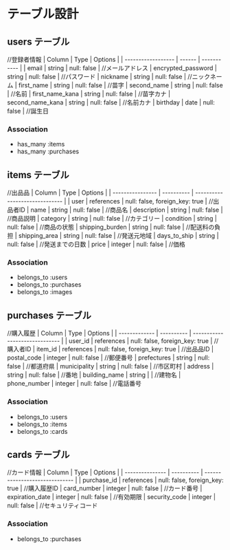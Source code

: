 # テーブル設計

## users テーブル
//登録者情報
| Column             | Type   | Options     |
| ------------------ | ------ | ----------- |
| email              | string | null: false | //メールアドレス
| encrypted_password | string | null: false | //パスワード
| nickname           | string | null: false | //ニックネーム
| first_name         | string | null: false | //苗字
| second_name        | string | null: false | //名前
| first_name_kana    | string | null: false | //苗字カナ
| second_name_kana   | string | null: false | //名前カナ
| birthday           | date   | null: false | //誕生日

### Association
- has_many :items
- has_many :purchases

## items テーブル
//出品品
| Column           | Type       | Options                        |
| ---------------- | ---------- | ------------------------------ |
| user             | references | null: false, foreign_key: true | //出品者ID
| name             | string     | null: false                    | //商品名
| description      | string     | null: false                    | //商品説明
| category         | string     | null: false                    | //カテゴリー
| condition        | string     | null: false                    | //商品の状態
| shipping_burden  | string     | null: false                    | //配送料の負担
| shipping_area    | string     | null: false                    | //発送元地域
| days_to_ship     | string     | null: false                    | //発送までの日数
| price            | integer    | null: false                    | //価格

### Association
- belongs_to :users
- belongs_to :purchases
- belongs_to :images

## purchases テーブル
//購入履歴
| Column        | Type       | Options                        |
| ------------- | ---------- | ------------------------------ |
| user_id       | references | null: false, foreign_key: true | //購入者ID
| item_id       | references | null: false, foreign_key: true | //出品品ID
| postal_code   | integer    | null: false                    | //郵便番号
| prefectures   | string     | null: false                    | //都道府県
| municipality  | string     | null: false                    | //市区町村
| address       | string     | null: false                    | //番地
| building_name | string     |                                | //建物名
| phone_number  | integer    | null: false                    | //電話番号

### Association
- belongs_to :users
- belongs_to :items
- belongs_to :cards

## cards テーブル
//カード情報
| Column          | Type       | Options                        |
| --------------- | ---------- | ------------------------------ |
| purchase_id     | references | null: false, foreign_key: true | //購入履歴ID
| card_number     | integer    | null: false                    | //カード番号
| expiration_date | integer    | null: false                    | //有効期限
| security_code   | integer    | null: false                    | //セキュリティコード

### Association
- belongs_to :purchases
